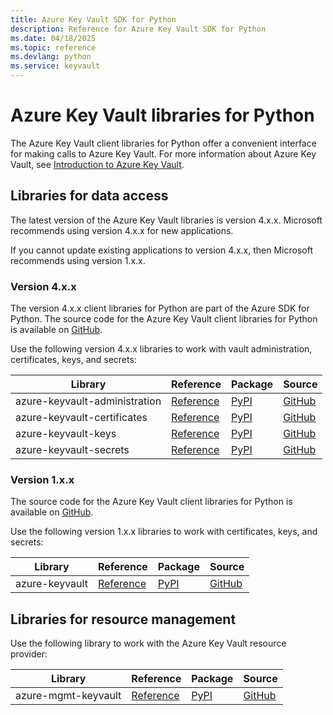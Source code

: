```yaml
---
title: Azure Key Vault SDK for Python
description: Reference for Azure Key Vault SDK for Python
ms.date: 04/18/2025
ms.topic: reference
ms.devlang: python
ms.service: keyvault
---
```

# Azure Key Vault libraries for Python

The Azure Key Vault client libraries for Python offer a convenient interface for making calls to Azure Key Vault. For more information about Azure Key Vault, see [Introduction to Azure Key Vault](https://docs.microsoft.com/azure/key-vault/general/overview).

## Libraries for data access

The latest version of the Azure Key Vault libraries is version 4.x.x. Microsoft recommends using version 4.x.x for new applications.

If you cannot update existing applications to version 4.x.x, then Microsoft recommends using version 1.x.x.

### Version 4.x.x

The version 4.x.x client libraries for Python are part of the Azure SDK for Python. The source code for the Azure Key Vault client libraries for Python is available on [GitHub](https://github.com/Azure/azure-sdk-for-python/tree/main/sdk/keyvault).

Use the following version 4.x.x libraries to work with vault administration, certificates, keys, and secrets:

| Library | Reference | Package | Source |
|----------------------------------------|-------------------------------------------------------------|-----------------------------------------------------------------------------|---------------------------------------------------------------------------------------------------------------------|
|    azure-keyvault-administration   |    [Reference](keyvault-administration-readme)    |    [PyPI](https://pypi.org/project/azure-keyvault-administration/)    |    [GitHub](https://github.com/Azure/azure-sdk-for-python/tree/main/sdk/keyvault/azure-keyvault-administration)    |
|    azure-keyvault-certificates   |    [Reference](keyvault-certificates-readme)    |    [PyPI](https://pypi.org/project/azure-keyvault-certificates/)    |    [GitHub](https://github.com/Azure/azure-sdk-for-python/tree/main/sdk/keyvault/azure-keyvault-certificates)    |
|    azure-keyvault-keys    |    [Reference](keyvault-keys-readme)    |    [PyPI](https://pypi.org/project/azure-keyvault-keys/)    |    [GitHub](https://github.com/Azure/azure-sdk-for-python/tree/main/sdk/keyvault/azure-keyvault-keys)    |
|    azure-keyvault-secrets    |    [Reference](keyvault-secrets-readme)    |    [PyPI](https://pypi.org/project/azure-keyvault-secrets/)    |    [GitHub](https://github.com/Azure/azure-sdk-for-python/tree/main/sdk/keyvault/azure-keyvault-secrets)    |

### Version 1.x.x

The source code for the Azure Key Vault client libraries for Python is available on [GitHub](https://github.com/Azure/azure-sdk-for-python/tree/azure-keyvault_1.1.0/azure-keyvault).

Use the following version 1.x.x libraries to work with certificates, keys, and secrets:

| Library | Reference | Package | Source |
|----------------------------------------|-------------------------------------------------------------|-----------------------------------------------------------------------------|---------------------------------------------------------------------------------------------------------------------|
|    azure-keyvault   |    [Reference](https://docs.microsoft.com/python/api/overview/azure/keyvault?view=azure-python-previous)    |    [PyPI](https://pypi.org/project/azure-keyvault/1.1.0/)    |    [GitHub](https://github.com/Azure/azure-sdk-for-python/tree/azure-keyvault_1.1.0/azure-keyvault)    |

## Libraries for resource management

Use the following library to work with the Azure Key Vault resource provider:

|    Library    |    Reference    |    Package    |    Source    |
|------------------------------------------|-------------------------------------------------------------------|-----------------------------------------------------------------------------------|-----------------------------------------------------------------------------------------------------------------------|
|    azure-mgmt-keyvault    |    [Reference](/python/api/overview/azure/mgmt-keyvault-readme)    |    [PyPI](https://pypi.org/project/azure-mgmt-keyvault/)    |    [GitHub](https://github.com/Azure/azure-sdk-for-python/tree/main/sdk/keyvault/azure-mgmt-keyvault)    |
